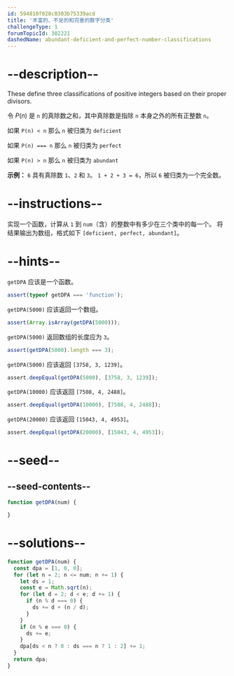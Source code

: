 ```yaml
---
id: 594810f028c0303b75339acd
title: '丰富的、不足的和完善的数字分类'
challengeType: 1
forumTopicId: 302221
dashedName: abundant-deficient-and-perfect-number-classifications
---
```


# --description--

These define three classifications of positive integers based on their proper divisors.

令 $P(n)$ 是 `n` 的真除数之和，其中真除数是指除 `n` 本身之外的所有正整数 `n`。

如果 `P(n) < n` 那么 `n` 被归类为 `deficient`

如果 `P(n) === n` 那么 `n` 被归类为 `perfect`

如果 `P(n) > n` 那么 `n` 被归类为 `abundant`

**示例：** `6` 具有真除数 `1`、`2` 和 `3`。 `1 + 2 + 3 = 6`，所以 `6` 被归类为一个完全数。

# --instructions--

实现一个函数，计算从 `1` 到 `num`（含）的整数中有多少在三个类中的每一个。 将结果输出为数组，格式如下 `[deficient, perfect, abundant]`。

# --hints--

`getDPA` 应该是一个函数。

```js
assert(typeof getDPA === 'function');
```

`getDPA(5000)` 应该返回一个数组。

```js
assert(Array.isArray(getDPA(5000)));
```

`getDPA(5000)` 返回数组的长度应为 `3`。

```js
assert(getDPA(5000).length === 3);
```

`getDPA(5000)` 应该返回 `[3758, 3, 1239]`。

```js
assert.deepEqual(getDPA(5000), [3758, 3, 1239]);
```

`getDPA(10000)` 应该返回 `[7508, 4, 2488]`。

```js
assert.deepEqual(getDPA(10000), [7508, 4, 2488]);
```

`getDPA(20000)` 应该返回 `[15043, 4, 4953]`。

```js
assert.deepEqual(getDPA(20000), [15043, 4, 4953]);
```

# --seed--

## --seed-contents--

```js
function getDPA(num) {

}
```

# --solutions--

```js
function getDPA(num) {
  const dpa = [1, 0, 0];
  for (let n = 2; n <= num; n += 1) {
    let ds = 1;
    const e = Math.sqrt(n);
    for (let d = 2; d < e; d += 1) {
      if (n % d === 0) {
        ds += d + (n / d);
      }
    }
    if (n % e === 0) {
      ds += e;
    }
    dpa[ds < n ? 0 : ds === n ? 1 : 2] += 1;
  }
  return dpa;
}
```
